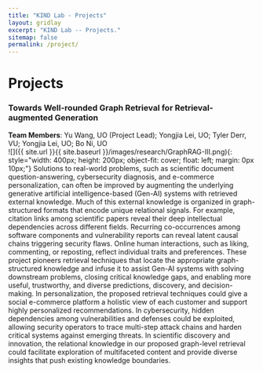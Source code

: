 ```yaml
---
title: "KIND Lab - Projects"
layout: gridlay
excerpt: "KIND Lab -- Projects."
sitemap: false
permalink: /project/
---
```



# Projects

### Towards Well-rounded Graph Retrieval for Retrieval-augmented Generation
**Team Members**: Yu Wang, UO (Project Lead); Yongjia Lei, UO; Tyler Derr, VU; Yongjia Lei, UO; Bo Ni, UO<br>
![]({{ site.url }}{{ site.baseurl }}/images/research/GraphRAG-III.png){: style="width: 400px; height: 200px; object-fit: cover; float: left; margin: 0px 10px;"}
Solutions to real-world problems, such as scientific document question-answering, cybersecurity diagnosis, and e-commerce personalization, can often be improved by augmenting the underlying generative artificial intelligence-based (Gen-AI) systems with retrieved external knowledge. Much of this external knowledge is organized in graph-structured formats that encode unique relational signals. For example, citation links among scientific papers reveal their deep intellectual dependencies across different fields. Recurring co-occurrences among software components and vulnerability reports can reveal latent causal chains triggering security flaws. Online human interactions, such as liking, commenting, or reposting, reflect individual traits and preferences. These project pioneers retrieval techniques that locate the appropriate graph-structured knowledge and infuse it to assist Gen-AI systems with solving downstream problems, closing critical knowledge gaps, and enabling more useful, trustworthy, and diverse predictions, discovery, and decision-making. In personalization, the proposed retrieval techniques could give a social e-commerce platform a holistic view of each customer and support highly personalized recommendations. In cybersecurity, hidden dependencies among vulnerabilities and defenses could be exploited, allowing security operators to trace multi-step attack chains and harden critical systems against emerging threats. In scientific discovery and innovation, the relational knowledge in our proposed graph-level retrieval could facilitate exploration of multifaceted content and provide diverse insights that push existing knowledge boundaries.


